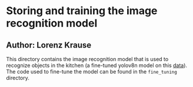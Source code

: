 # Storing and training the image recognition model
## Author: Lorenz Krause

This directory contains the image recognition model that is used to recognize objects in the kitchen (a fine-tuned yolov8n model on this [data](https://app.roboflow.com/master-thesis-ws6ag/kitchen-objects-with-hands/browse?queryText=&pageSize=50&startingIndex=0&browseQuery=true)). The code used to fine-tune the model can be found in the `fine_tuning` directory.